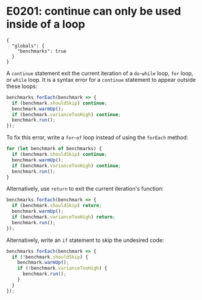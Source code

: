 # E0201: continue can only be used inside of a loop

```config-for-examples
{
  "globals": {
    "benchmarks": true
  }
}
```

A `continue` statement exit the current iteration of a `do`-`while` loop, `for`
loop, or `while` loop. It is a syntax error for a
`continue` statement to appear outside these loops:

```javascript
benchmarks.forEach(benchmark => {
  if (benchmark.shouldSkip) continue;
  benchmark.warmUp();
  if (benchmark.varianceTooHigh) continue;
  benchmark.run();
});
```

To fix this error, write a `for`-`of` loop instead of using the `forEach` method:

```javascript
for (let benchmark of benchmarks) {
  if (benchmark.shouldSkip) continue;
  benchmark.warmUp();
  if (benchmark.varianceTooHigh) continue;
  benchmark.run();
}
```

Alternatively, use `return` to exit the current iteration's function:

```javascript
benchmarks.forEach(benchmark => {
  if (benchmark.shouldSkip) return;
  benchmark.warmUp();
  if (benchmark.varianceTooHigh) return;
  benchmark.run();
});
```

Alternatively, write an `if` statement to skip the undesired code:

```javascript
benchmarks.forEach(benchmark => {
  if (!benchmark.shouldSkip) {
    benchmark.warmUp();
    if (!benchmark.varianceTooHigh) {
      benchmark.run();
    }
  }
});
```
